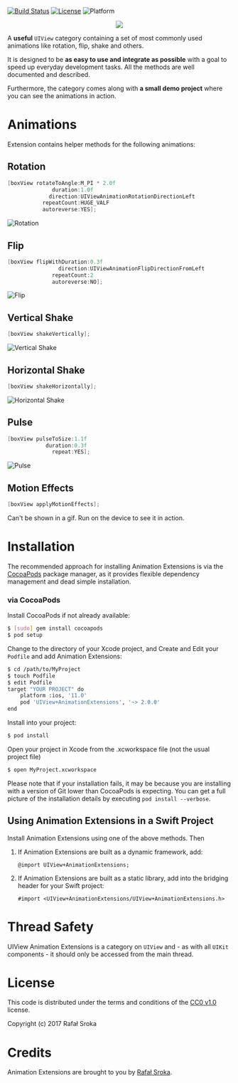 [![Build Status](https://travis-ci.org/r3econ/UIView-Animation-Extensions.svg?branch=master)](https://travis-ci.org/r3econ/UIView-Animation-Extensions)
[![License](https://img.shields.io/badge/license-CC0-brightgreen.svg)](https://img.shields.io/badge/license-CC0-brightgreen.svg)
![Platform](https://img.shields.io/badge/platform-ios%20%7C%20tvos-lightgrey.svg)

<p align="center">
<img src="https://i.imgur.com/Z6lcz7d.png">
</p>

A **useful** `UIView` category containing a set of most commonly used animations like rotation, flip, shake and others.

It is designed to be **as easy to use and integrate as possible** with a goal to speed up everyday development tasks. All the methods are well documented and described. 

Furthermore, the category comes along with **a small demo project** where you can see the animations in action.

# Animations 
Extension contains helper methods for the following animations:
## Rotation
```objective-c
[boxView rotateToAngle:M_PI * 2.0f
              duration:1.0f
             direction:UIViewAnimationRotationDirectionLeft
           repeatCount:HUGE_VALF
           autoreverse:YES];
```
![Rotation](https://i.imgur.com/MjlgVKj.gif)

## Flip
```objective-c
[boxView flipWithDuration:0.3f
                direction:UIViewAnimationFlipDirectionFromLeft
              repeatCount:2
              autoreverse:NO];
```

![Flip](https://i.imgur.com/fmiWQaj.gif)

## Vertical Shake
```objective-c
[boxView shakeVertically];
```
![Vertical Shake](https://i.imgur.com/Z9zgPkE.gif)
 
## Horizontal Shake
```objective-c
[boxView shakeHorizontally];
```
![Horizontal Shake](https://i.imgur.com/JX1FWKZ.gif)
 
## Pulse
```objective-c
[boxView pulseToSize:1.1f
            duration:0.3f
              repeat:YES];
```
![Pulse](https://i.imgur.com/EEhMxJV.gif)

## Motion Effects
```objective-c
[boxView applyMotionEffects];
```
Can't be shown in a gif. Run on the device to see it in action.

# Installation

The recommended approach for installing Animation Extensions is via the [CocoaPods](http://cocoapods.org/) package manager, as it provides flexible dependency management and dead simple installation.

### via CocoaPods

Install CocoaPods if not already available:

``` bash
$ [sudo] gem install cocoapods
$ pod setup
```

Change to the directory of your Xcode project, and Create and Edit your `Podfile` and add Animation Extensions:

``` bash
$ cd /path/to/MyProject
$ touch Podfile
$ edit Podfile
target "YOUR PROJECT" do
	platform :ios, '11.0'
	pod 'UIView+AnimationExtensions', '~> 2.0.0'
end
```

Install into your project:

``` bash
$ pod install
```

Open your project in Xcode from the .xcworkspace file (not the usual project file)

``` bash
$ open MyProject.xcworkspace
```

Please note that if your installation fails, it may be because you are installing with a version of Git lower than CocoaPods is expecting. You can get a full picture of the installation details by executing `pod install --verbose`.

## Using Animation Extensions in a Swift Project

Install Animation Extensions using one of the above methods. Then 

1. If Animation Extensions are built as a dynamic framework, add:

    `@import UIView+AnimationExtensions;` 

2. If Animation Extensions are built as a static library, add into the bridging header for your Swift project:

    `#import <UIView+AnimationExtensions/UIView+AnimationExtensions.h>` 

# Thread Safety

UIView Animation Extensions is a category on `UIView` and - as with all `UIKit` components - it should only be accessed from the main thread.


# License

This code is distributed under the terms and conditions of the [CC0 v1.0](https://creativecommons.org/publicdomain/zero/1.0/) license.

Copyright (c) 2017 Rafał Sroka

# Credits

Animation Extensions are brought to you by [Rafał Sroka](https://r3econ.github.io/).
